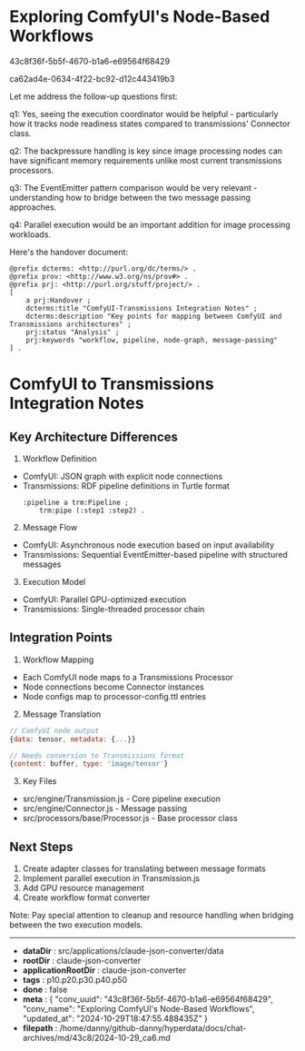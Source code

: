 # Exploring ComfyUI's Node-Based Workflows

43c8f36f-5b5f-4670-b1a6-e69564f68429

ca62ad4e-0634-4f22-bc92-d12c443419b3

 Let me address the follow-up questions first:

q1: Yes, seeing the execution coordinator would be helpful - particularly how it tracks node readiness states compared to transmissions' Connector class.

q2: The backpressure handling is key since image processing nodes can have significant memory requirements unlike most current transmissions processors.

q3: The EventEmitter pattern comparison would be very relevant - understanding how to bridge between the two message passing approaches.

q4: Parallel execution would be an important addition for image processing workloads.

Here's the handover document:

```turtle
@prefix dcterms: <http://purl.org/dc/terms/> .
@prefix prov: <http://www.w3.org/ns/prov#> .
@prefix prj: <http://purl.org/stuff/project/> .
[
    a prj:Handover ;
    dcterms:title "ComfyUI-Transmissions Integration Notes" ;
    dcterms:description "Key points for mapping between ComfyUI and Transmissions architectures" ;
    prj:status "Analysis" ;
    prj:keywords "workflow, pipeline, node-graph, message-passing" 
] .
```

# ComfyUI to Transmissions Integration Notes

## Key Architecture Differences

1. Workflow Definition
- ComfyUI: JSON graph with explicit node connections
- Transmissions: RDF pipeline definitions in Turtle format
  ```turtle
  :pipeline a trm:Pipeline ;
      trm:pipe (:step1 :step2) .
  ```

2. Message Flow
- ComfyUI: Asynchronous node execution based on input availability 
- Transmissions: Sequential EventEmitter-based pipeline with structured messages

3. Execution Model  
- ComfyUI: Parallel GPU-optimized execution
- Transmissions: Single-threaded processor chain

## Integration Points

1. Workflow Mapping
- Each ComfyUI node maps to a Transmissions Processor
- Node connections become Connector instances 
- Node configs map to processor-config.ttl entries

2. Message Translation
```javascript
// ComfyUI node output
{data: tensor, metadata: {...}}

// Needs conversion to Transmissions format
{content: buffer, type: 'image/tensor'}
```

3. Key Files
- src/engine/Transmission.js - Core pipeline execution
- src/engine/Connector.js - Message passing
- src/processors/base/Processor.js - Base processor class

## Next Steps

1. Create adapter classes for translating between message formats
2. Implement parallel execution in Transmission.js
3. Add GPU resource management
4. Create workflow format converter

Note: Pay special attention to cleanup and resource handling when bridging between the two execution models.

---

* **dataDir** : src/applications/claude-json-converter/data
* **rootDir** : claude-json-converter
* **applicationRootDir** : claude-json-converter
* **tags** : p10.p20.p30.p40.p50
* **done** : false
* **meta** : {
  "conv_uuid": "43c8f36f-5b5f-4670-b1a6-e69564f68429",
  "conv_name": "Exploring ComfyUI's Node-Based Workflows",
  "updated_at": "2024-10-29T18:47:55.488435Z"
}
* **filepath** : /home/danny/github-danny/hyperdata/docs/chat-archives/md/43c8/2024-10-29_ca6.md